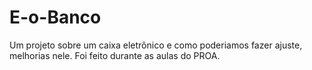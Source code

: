 # E-o-Banco
Um projeto sobre um caixa eletrônico e como poderiamos fazer ajuste, melhorias nele. Foi feito durante as aulas do PROA.
